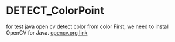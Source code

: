 # DETECT_ColorPoint
for test java open cv detect color from color 
First, we need to install OpenCV for Java. 
[opencv.org link](https://opencv.org/releases/)

